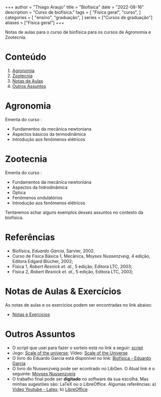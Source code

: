 +++
author = "Thiago Araujo"
title = "Biofísica"
date = "2022-08-16"
description = "Curso de biofísica."
tags = [
    "Física geral",
    "curso",
]
categories = [
    "ensino",
    "graduação",
]
series = ["Cursos de graduação"]
aliases = ["Física geral"]
+++

Notas de aulas para o curso de biofísica para os cursos de Agronomia e Zootecnia.
<!--more-->

# Conteúdo

1. [Agronomia](#agronomia)  
2. [Zootecnia](#zootecnia)
3. [Notas de Aulas](#notas-de-aulas--exercícios)
4. [Outros Assuntos](#outros-assuntos)

# Agronomia

Ementa do curso : 

+ Fundamentos da mecânica newtoniana 
+ Aspectos básicos da termodinâmica 
+ Introdução aos fenômenos elétricos 

# Zootecnia
 
Ementa do curso : 

+ Fundamentos da mecânica newtoniana 
+ Aspectos da hidrodinâmica
+ Óptica 
+ Fenômenos ondulatórios 
+ Introdução aos fenômenos elétricos 

Tentaremos achar alguns exemplos desses assuntos no contexto da biofísica. 

# Referências 

+ Biofísica, _Eduardo Garcia_, Sarvier, 2002.
+ Curso de Física Básica 1, Mecânica, _Moyses Nussenzveig_, 4 edição,
  Editora Edgard Blücher, 2002;
+ Física 1, _Robert Resnick et. al._, 5 edição, Editora LTC, 2003;
+ Física 2, _Robert Resnick et. al._, 5 edição, Editora LTC, 2003;

# Notas de Aulas & Exercícios

As notas de aulas e os exercícios podem ser encontradas no link 
abaixo: 

+ [Notas e Exercícios](https://drive.google.com/drive/folders/1dJ5Yeg3OA8FpchI4vbCZqduKc01yS8Bv?usp=sharing)

# Outros Assuntos 

+ O script que usei para fazer o sorteio está no link a seguir:
 [script](https://github.com/thraraujo/study_groups/blob/main/groups.py)
+ Jogo: [Scale of the universe](https://www.crazygames.com/game/the-scale-of-the-universe); Vídeo: [Scale of the Universe](https://www.youtube.com/watch?v=uaGEjrADGPA&t)
+ O livro do Eduardo Garcia está disponível no link: 
[Biofísica - Eduardo Garcia](https://drive.google.com/file/d/0B1EIl1g8FdfUa2ZFUmlRbW9DNEU/view?resourcekey=0-tn6lA-tNNos_WZ526FO-QQ)
+ O livro do Nussenzveig pode ser econtrado no LibGen. O Atual link
é o seguinte: 
[Moyses Nussenzveig](https://libgen.is/search.php?req=Nussenzveig&open=0&res=25&view=simple&phrase=1&column=def)
+ O trabalho final pode ser __digitado__ no software da sua escolha. 
Mas minhas sugestões são: LaTeX ou o LibreOffice. Algumas referências: 
a) [Video Youtube - Latex](https://www.youtube.com/watch?v=Y1vdXYttLSA); 
b) [LibreOffice](https://pt-br.libreoffice.org/)
